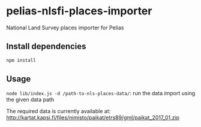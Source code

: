
# pelias-nlsfi-places-importer
National Land Survey places importer for Pelias

## Install dependencies

```bash
npm install
```

## Usage

`node lib/index.js -d /path-to-nls-places-data/`: run the data import using the given data path

The required data is currently available at: http://kartat.kapsi.fi/files/nimisto/paikat/etrs89/gml/paikat_2017_01.zip
